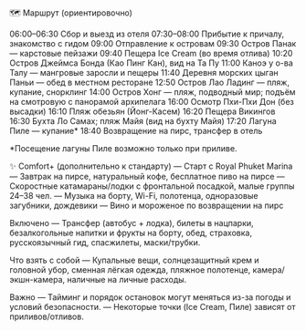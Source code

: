 🗺️ Маршрут (ориентировочно)

06:00–06:30 Сбор и выезд из отеля
07:30–08:00 Прибытие к причалу, знакомство с гидом
09:00 Отправление к островам
09:30 Остров Панак — карстовые пейзажи
09:40 Пещера Ice Cream (во время отлива)
10:20 Остров Джеймса Бонда (Као Пинг Кан), вид на Та Пу
11:00 Каноэ у о-ва Талу — мангровые заросли и пещеры
11:40 Деревня морских цыган Паньи — обед в местном ресторане
12:50 Остров Лао Ладинг — пляж, купание, снорклинг
14:00 Остров Хонг — пляж, подводный мир; подъём на смотровую с панорамой архипелага
16:00 Осмотр Пхи-Пхи Дон (без высадки)
16:10 Пляж обезьян (Йонг-Касем)
16:20 Пещера Викингов
16:30 Бухта Ло Самах; пляж Майя (вид на бухту Майя)
17:20 Лагуна Пиле — купание* 
18:40 Возвращение на пирс, трансфер в отель

*Посещение лагуны Пиле возможно только при приливе.

✨ Comfort+ (дополнительно к стандарту)
— Старт с Royal Phuket Marina
— Завтрак на пирсе, натуральный кофе, бесплатное пиво на пирсе
— Скоростные катамараны/лодки с фронтальной посадкой, малые группы 24–38 чел.
— Музыка на борту, Wi-Fi, полотенца, одноразовые загубники, дождевики
— Вино и мороженое по возвращении на пирс

Включено
— Трансфер (автобус + лодка), билеты в нацпарки, безалкогольные напитки и фрукты на борту,
  обед, страховка, русскоязычный гид, спасжилеты, маски/трубки.

Что взять с собой
— Купальные вещи, солнцезащитный крем и головной убор, сменная лёгкая одежда,
  пляжное полотенце, камера/экшн-камера, наличные на личные расходы.

Важно
— Тайминг и порядок остановок могут меняться из-за погоды и условий безопасности.
— Некоторые точки (Ice Cream, Пиле) зависят от приливов/отливов.
